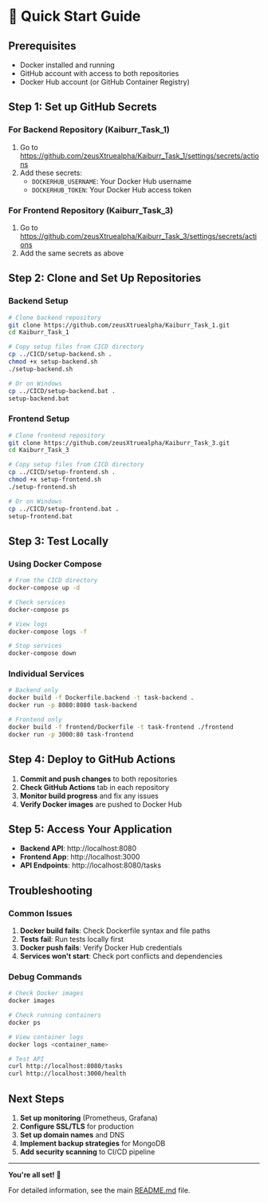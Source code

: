 # 🚀 Quick Start Guide

## Prerequisites
- Docker installed and running
- GitHub account with access to both repositories
- Docker Hub account (or GitHub Container Registry)

## Step 1: Set up GitHub Secrets

### For Backend Repository (Kaiburr_Task_1)
1. Go to https://github.com/zeusXtruealpha/Kaiburr_Task_1/settings/secrets/actions
2. Add these secrets:
   - `DOCKERHUB_USERNAME`: Your Docker Hub username
   - `DOCKERHUB_TOKEN`: Your Docker Hub access token

### For Frontend Repository (Kaiburr_Task_3)
1. Go to https://github.com/zeusXtruealpha/Kaiburr_Task_3/settings/secrets/actions
2. Add the same secrets as above

## Step 2: Clone and Set Up Repositories

### Backend Setup
```bash
# Clone backend repository
git clone https://github.com/zeusXtruealpha/Kaiburr_Task_1.git
cd Kaiburr_Task_1

# Copy setup files from CICD directory
cp ../CICD/setup-backend.sh .
chmod +x setup-backend.sh
./setup-backend.sh

# Or on Windows
cp ../CICD/setup-backend.bat .
setup-backend.bat
```

### Frontend Setup
```bash
# Clone frontend repository
git clone https://github.com/zeusXtruealpha/Kaiburr_Task_3.git
cd Kaiburr_Task_3

# Copy setup files from CICD directory
cp ../CICD/setup-frontend.sh .
chmod +x setup-frontend.sh
./setup-frontend.sh

# Or on Windows
cp ../CICD/setup-frontend.bat .
setup-frontend.bat
```

## Step 3: Test Locally

### Using Docker Compose
```bash
# From the CICD directory
docker-compose up -d

# Check services
docker-compose ps

# View logs
docker-compose logs -f

# Stop services
docker-compose down
```

### Individual Services
```bash
# Backend only
docker build -f Dockerfile.backend -t task-backend .
docker run -p 8080:8080 task-backend

# Frontend only
docker build -f frontend/Dockerfile -t task-frontend ./frontend
docker run -p 3000:80 task-frontend
```

## Step 4: Deploy to GitHub Actions

1. **Commit and push changes** to both repositories
2. **Check GitHub Actions** tab in each repository
3. **Monitor build progress** and fix any issues
4. **Verify Docker images** are pushed to Docker Hub

## Step 5: Access Your Application

- **Backend API**: http://localhost:8080
- **Frontend App**: http://localhost:3000
- **API Endpoints**: http://localhost:8080/tasks

## Troubleshooting

### Common Issues
1. **Docker build fails**: Check Dockerfile syntax and file paths
2. **Tests fail**: Run tests locally first
3. **Docker push fails**: Verify Docker Hub credentials
4. **Services won't start**: Check port conflicts and dependencies

### Debug Commands
```bash
# Check Docker images
docker images

# Check running containers
docker ps

# View container logs
docker logs <container_name>

# Test API
curl http://localhost:8080/tasks
curl http://localhost:3000/health
```

## Next Steps

1. **Set up monitoring** (Prometheus, Grafana)
2. **Configure SSL/TLS** for production
3. **Set up domain names** and DNS
4. **Implement backup strategies** for MongoDB
5. **Add security scanning** to CI/CD pipeline

---

**You're all set! 🎉**

For detailed information, see the main [README.md](README.md) file.
